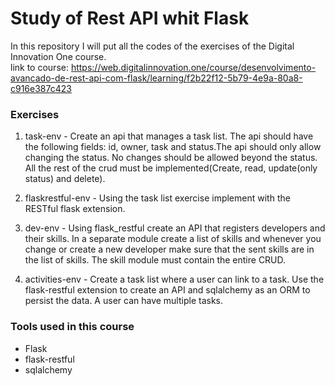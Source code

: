 # Study of Rest API whit Flask

In this repository I will put all the codes of the exercises of the Digital Innovation One course.</br>
link to course: https://web.digitalinnovation.one/course/desenvolvimento-avancado-de-rest-api-com-flask/learning/f2b22f12-5b79-4e9a-80a8-c916e387c423

<h3>Exercises</h3>

1. task-env - Create an api that manages a task list. The api should have the following fields: id, owner, task and status.The api should only allow changing the status. No changes should be allowed beyond the status. All the rest of the crud must be implemented(Create, read, update(only status) and delete).

2. flaskrestful-env - Using the task list exercise implement with the RESTful flask extension.

3. dev-env - Using flask_restful create an API that registers developers and their skills. In a separate module create a list of skills and whenever you change or create a new developer make sure that the sent skills are in the list of skills. The skill module must contain the entire CRUD.

4. activities-env - Create a task list where a user can link to a task. Use the flask-restful extension to create an API and sqlalchemy as an ORM to persist the data. A user can have multiple tasks. 

<h3>Tools used in this course</h3>

- Flask
- flask-restful
- sqlalchemy
